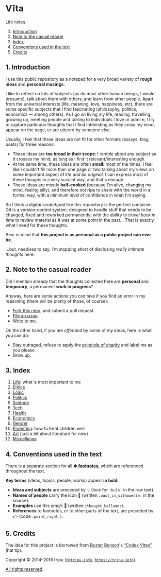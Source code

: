 # V&#299;ta

Life notes.

1. [Introduction](#1-introduction)
1. [Note to the casual reader](#2-note-to-the-casual-reader)
1. [Index](#3-index)
1. [Conventions used in the text](#4-conventions-used-in-the-text)
1. [Credits](#5-credits)

## 1. Introduction

I use this public repository as a notepad for a very broad variety of **rough ideas** and **personal musings**.

I like to reflect on lots of subjects (as do most other human beings, I would presume), talk about them with others, and learn from other people.
Apart from the universal interests (life, meaning, love, happiness, etc), there are some specific subjects that I find fascinating (philosophy, politics,
economics&nbsp;&mdash;&nbsp;among others).
As I go on living my life, reading, travelling, growing up, meeting people and talking to individuals I love or admire, I try to capture particular thoughts
that I find interesting as they cross my mind, appear on the page, or are uttered by someone else.

Usually, I feel that these ideas are not fit for other formats (essays, blog posts) for three reasons:

* These ideas are **too broad in their scope**: I ramble about any subject as it crosses my mind, as long as I find it relevant/interesting enough.
* At the same time, these ideas are often **small**: most of the times, I feel like I couldn't fill more than one page or two talking about my views on some
  important aspect of life *and be original*.
  I can express most of these thoughs in a very succint way, and that's enough.
* These ideas are mostly **half-cooked** (because I'm alive, changing my mind, feeling silly), and therefore not ripe to share with the world in a formal way,
  with a minimum level of confidence in what I'm saying.

So I think a *digital scratchpad* like this repository is the perfect container.
Git is a version-control system; designed to handle stuff that needs to be changed, fixed and reworked permanently; with the ability to *travel back in time* to
review material as it was at some point in the past&hellip;
That is exactly what I need for these thoughts.

Bear in mind that **this project is as personal as a public project can ever be**.

&hellip;but, needless to say, I'm stopping short of disclosing *really intimate thoughts* here.

## 2. Note to the casual reader

Did I mention already that the thoughts collected here are **personal** and **temporary**, a permanent **work in progress**?

Anyway, here are some actions you can take if you find an error in my reasoning (there will be plenty of those, of course):

* [Fork this repo](https://github.com/tripu/Vita/#fork-destination-box), and submit a pull request.
* [File an *issue*](https://github.com/tripu/Vita/issues/new).
* [Write to me](mailto:t@tripu.info).

On the other hand, if you are *offended* by some of my ideas, here is what you can do:

* Stay outraged, refuse to apply the [principle of charity](https://en.wikipedia.org/wiki/Principle_of_charity) and label me as you please.
* Grow up.

## 3. Index

1. [Life](doc/life.md#life): what is most important to me
1. [Ethics](doc/ethics.md#ethics)
1. [Logic](doc/logic.md#logic)
1. [Politics](doc/politics.md#politics)
1. [Science](doc/science.md#science)
1. [Tech](doc/tech.md#tech)
1. [Health](doc/health.md#health)
1. [Economics](doc/economics.md#economics)
1. [Gender](doc/gender.md#gender)
1. [Parenting](doc/parenting.md#parenting): how to treat children well
1. [Art](doc/art.md#art) (just a bit about literature for now)
1. [Miscellanea](doc/miscellanea.md#miscellanea)

## 4. Conventions used in the text

There is a separate section for all [&#10033;&nbsp;**footnotes**](doc/footnotes.md#footnotes), which are referenced throughout the text.

**Key terms** (ideas, topics, people, works) appear **in bold**.

* **Ideas and subjects** are preceded by :bulb: (look for `:bulb:` in the raw text).
* **Names of people** carry the icon :bust_in_silhouette: (written `:bust_in_silhouette:` in the source).
* **Examples** use this *emoji*: :thought_balloon: (written `:thought_balloon:`).
* **References** to footnotes, or to other parts of the text, are preceded by :point_right: (code `:point_right:`).

## 5. Credits

The idea for this project is borrowed from [Buster Benson](https://github.com/busterbenson)'s
[&ldquo;Codex Vitae&rdquo;](https://github.com/busterbenson/public/blob/master/Codex.md) (hat tip).

Copyright &copy; 2014&ndash;2016 tripu ([`t@tripu.info`](mailto:t@tripu.info), [`https://tripu.info`](https://tripu.info/)).

[All rights reserved](LICENSE.md).
